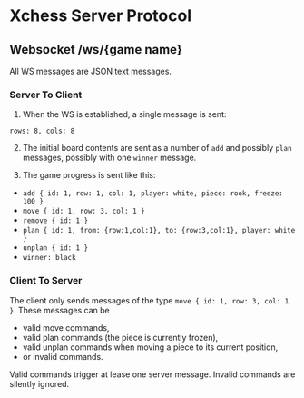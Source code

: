 # Xchess Server Protocol

## Websocket /ws/{game name}

All WS messages are JSON text messages.

### Server To Client

1) When the WS is established, a single message is sent:

`rows: 8, cols: 8`

2) The initial board contents are sent as a number of `add` and possibly `plan` messages, possibly with one `winner` message.

3) The game progress is sent like this:

* `add { id: 1, row: 1, col: 1, player: white, piece: rook, freeze: 100 }`
* `move { id: 1, row: 3, col: 1 }`
* `remove { id: 1 }`
* `plan { id: 1, from: {row:1,col:1}, to: {row:3,col:1}, player: white }`
* `unplan { id: 1 }`
* `winner: black`

### Client To Server

The client only sends messages of the type `move { id: 1, row: 3, col: 1 }`. These messages can be

* valid move commands,
* valid plan commands (the piece is currently frozen),
* valid unplan commands when moving a piece to its current position, 
* or invalid commands.

Valid commands trigger at lease one server message. Invalid commands are silently ignored.
